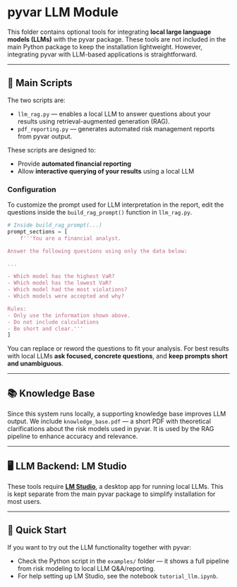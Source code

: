# pyvar LLM Module

This folder contains optional tools for integrating **local large language models (LLMs)** with the pyvar package. These tools are not included in the main Python package to keep the installation lightweight. However, integrating pyvar with LLM-based applications is straightforward.

---

## 🔧 Main Scripts

The two scripts are:
- `llm_rag.py` — enables a local LLM to answer questions about your results using retrieval-augmented generation (RAG).
- `pdf_reporting.py` — generates automated risk management reports from pyvar output.

These scripts are designed to:
- Provide **automated financial reporting**
- Allow **interactive querying of your results** using a local LLM

### Configuration

To customize the prompt used for LLM interpretation in the report, edit the questions inside the `build_rag_prompt()` function in `llm_rag.py`.

```python
# Inside build_rag_prompt(...)
prompt_sections = [
    f'''You are a financial analyst.

Answer the following questions using only the data below:

...

- Which model has the highest VaR?
- Which model has the lowest VaR?
- Which model had the most violations?
- Which models were accepted and why?

Rules:
- Only use the information shown above.
- Do not include calculations
- Be short and clear.'''
]

```

You can replace or reword the questions to fit your analysis. For best results with local LLMs **ask focused, concrete questions**, and **keep prompts short and unambiguous**.

---

## 📚 Knowledge Base

Since this system runs locally, a supporting knowledge base improves LLM output. We include `knowledge_base.pdf` — a short PDF with theoretical clarifications about the risk models used in pyvar. It is used by the RAG pipeline to enhance accuracy and relevance.

---

## 🖥️ LLM Backend: LM Studio

These tools require **[LM Studio](https://lmstudio.ai/)**, a desktop app for running local LLMs. This is kept separate from the main pyvar package to simplify installation for most users.

---

## 🚀 Quick Start

If you want to try out the LLM functionality together with pyvar:

- Check the Python script in the `examples/` folder — it shows a full pipeline from risk modeling to local LLM Q&A/reporting.
- For help setting up LM Studio, see the notebook `tutorial_llm.ipynb`.
